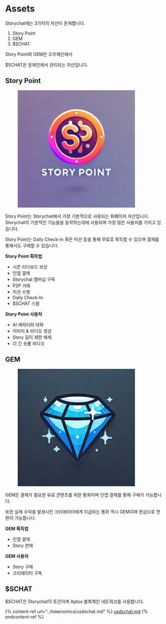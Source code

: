 # Assets

Storychat에는 3가지의 자산이 존재합니다.

1. Story Point
2. GEM
3. $SCHAT

Story Point와 GEM은 오프체인에서

$SCHAT은 온체인에서 관리되는 자산입니다.



## Story Point

<div align="left">

<figure><img src="../../.gitbook/assets/image (7).png" alt="" width="375"><figcaption></figcaption></figure>

</div>

Story Point는 Storychat에서 가장 기본적으로 사용되는 화폐이자 자산입니다. Storychat의 기본적인 기능들을 동작하는데에 사용되며 가장 많은 사용처를 가지고 있습니다.

Story Point는 Daily Check-In 혹은 미션 등을 통해 무료로 획득할 수 있으며 결제를 통해서도 구매할 수 있습니다.



**Story Point 획득법**

* 시즌 리더보드 보상
* 인앱 결제
* Storychat 멤버십 구독
* P2P 거래
* 미션 수행
* Daily Check-In&#x20;
* $SCHAT  스왑



**Story Point 사용처**

* AI 캐릭터와 대화
* 이미지 & 비디오 생성
* Story 길이 제한 해제
* 더 긴 숏폼 비디오



## GEM

<div align="left">

<figure><img src="../../.gitbook/assets/image (9).png" alt="" width="375"><figcaption></figcaption></figure>

</div>

GEM은 결제가 필요한 유료 콘텐츠를 위한 통화이며 인앱 결제를 통해 구매가 가능합니다.&#x20;

또한 실제 수익을 발생시킨 크리에이터에게 지급되는 통화 역시 GEM이며 현금으로 전환이 가능합니다.



**GEM 획득법**

* 인앱 결제
* Story 판매&#x20;



**GEM 사용처**

* Story 구매
* 크리에이터 구독&#x20;



## $SCHAT&#x20;

$SCHAT은 Storychat의 토큰이며 Aptos 블록체인 네트워크를 사용합니다.

{% content-ref url="../tokenomics/usdschat.md" %}
[usdschat.md](../tokenomics/usdschat.md)
{% endcontent-ref %}
